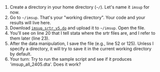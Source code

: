 1. Create a directory in your home directory (`~/`). Let's name it `imsup` for now.
2. Go to `~/imsup`. That's your "working directory". Your code and your results will live here.
3. Download [`imsup_srtr_v5.do`](https://github.com/sbae/Ultraviolet-Tutorial/blob/main/imsup_srtr_v5.do) and upload it to `~/imsup`. Open the file.
4. You'll see on line 20 that I tell stata where the srtr files are, and I refer to them later (line 23).
5. After the data manipulation, I save the file (e.g., line 52 or 125). Unless I specify a directory, it will try to save it in the current working directory by default.
6. Your turn: Try to run the sample script and see if it produces 'imsup_all_2405.dta'. Does it work?
